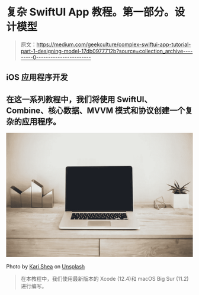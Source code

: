 # 复杂 SwiftUI App 教程。第一部分。设计模型

> 原文：<https://medium.com/geekculture/complex-swiftui-app-tutorial-part-1-designing-model-17db0977712b?source=collection_archive---------0----------------------->

## iOS 应用程序开发

## 在这一系列教程中，我们将使用 SwiftUI、Combine、核心数据、MVVM 模式和协议创建一个复杂的应用程序。

![](img/bbc7d773b9936fd18c68e7dfc2e427b7.png)

Photo by [Kari Shea](https://unsplash.com/@karishea?utm_source=unsplash&utm_medium=referral&utm_content=creditCopyText) on [Unsplash](https://unsplash.com/s/photos/macbook?utm_source=unsplash&utm_medium=referral&utm_content=creditCopyText)

> 在本教程中，我们使用最新版本的 Xcode (12.4)和 macOS Big Sur (11.2)进行编写。